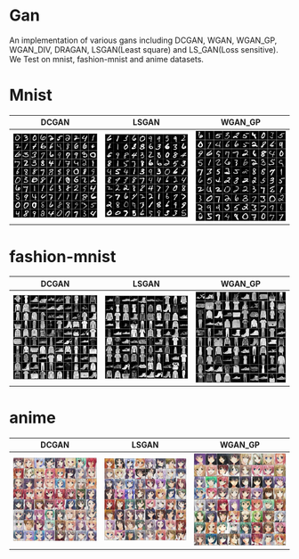 # Gan
An implementation of various gans including DCGAN, WGAN, WGAN_GP, WGAN_DIV, DRAGAN, LSGAN(Least square) and LS_GAN(Loss sensitive). We Test on mnist, fashion-mnist and anime datasets.

# Mnist
DCGAN            |  LSGAN    |  WGAN_GP 
:-------------------------:|:-------------------------:|:-------------------------:
![alt text](https://github.com/renyuanfang/GAN/blob/master/images/DCGAN_mnist_epoch_50000_test.jpg)  |  ![alt text](https://github.com/renyuanfang/GAN/blob/master/images/LSGAN_mnist_epoch_50000_test.jpg) |  ![alt text](https://github.com/renyuanfang/GAN/blob/master/images/WGAN_GP_mnist_epoch_50000_test.jpg) 
                 
# fashion-mnist
DCGAN            |  LSGAN     |  WGAN_GP 
:-------------------------:|:-------------------------:|:-------------------------:
![alt text](https://github.com/renyuanfang/GAN/blob/master/images/DCGAN_fashion-mnist_epoch_50000_test.jpg)  |  ![alt text](https://github.com/renyuanfang/GAN/blob/master/images/LSGAN_fashion-mnist_epoch_50000_test.jpg)|  ![alt text](https://github.com/renyuanfang/GAN/blob/master/images/WGAN_GP_fashion-mnist_epoch_80000_test.jpg)

# anime
DCGAN            |  LSGAN    |  WGAN_GP 
:-------------------------:|:-------------------------:|:-------------------------:
![alt text](https://github.com/renyuanfang/GAN/blob/master/images/DCGAN_anime_epoch_80000_test.jpg)  |  ![alt text](https://github.com/renyuanfang/GAN/blob/master/images/LSGAN_anime_epoch_60000_test.jpg) |  ![alt text](https://github.com/renyuanfang/GAN/blob/master/images/WGAN_GP_anime_epoch_65000_test.jpg) 
